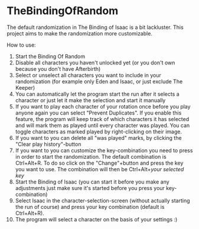 # TheBindingOfRandom
The default randomization in The Binding of Isaac is a bit lackluster. This project aims to make the randomization more customizable.

How to use:

1. Start the Binding Of Random
  1. Disable all characters you haven't unlocked yet (or you don't own because you don't have Afterbirth)
  1. Select or unselect all characters you want to include in your randomization (for example only Eden and Isaac, or just exclude The Keeper)
  1. You can automatically let the program start the run after it selects a character or just let it make the selection and start it manually
  1. If you want to play each character of your rotation once before you play anyone again you can select "Prevent Duplicates". If you enable this feature, the program will keep track of which characters it has selected and will mark them as played until every character was played. You can toggle characters as marked played by right-clicking on their image.
  1. If you want to you can delete all "was played" marks, by clicking the "Clear play history"-button
  1. If you want to you can customize the key-combination you need to press in order to start the randomization. The default combination is Ctrl+Alt+R. To do so click on the "Change"+button and press the key you want to use. The combination will then be Ctrl+Alt+*your selected key*
2. Start the Binding of Isaac (you can start it before you make any adjustments just make sure it's started before you press your key-combination)
3. Select Isaac in the character-selection-screen (without actually starting the run of course) and press your key combination (default is Ctrl+Alt+R).
4. The program will select a character on the basis of your settings :)
